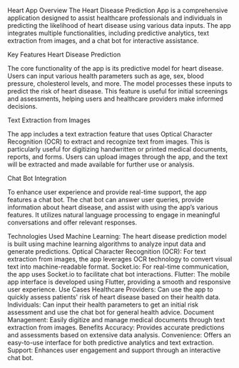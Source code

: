 Heart App
Overview
The Heart Disease Prediction App is a comprehensive application designed to assist healthcare professionals and individuals in predicting the likelihood of heart disease using various data inputs. The app integrates multiple functionalities, including predictive analytics, text extraction from images, and a chat bot for interactive assistance.

Key Features
Heart Disease Prediction

The core functionality of the app is its predictive model for heart disease. Users can input various health parameters such as age, sex, blood pressure, cholesterol levels, and more. The model processes these inputs to predict the risk of heart disease. This feature is useful for initial screenings and assessments, helping users and healthcare providers make informed decisions.

Text Extraction from Images

The app includes a text extraction feature that uses Optical Character Recognition (OCR) to extract and recognize text from images. This is particularly useful for digitizing handwritten or printed medical documents, reports, and forms. Users can upload images through the app, and the text will be extracted and made available for further use or analysis.

Chat Bot Integration

To enhance user experience and provide real-time support, the app features a chat bot. The chat bot can answer user queries, provide information about heart disease, and assist with using the app’s various features. It utilizes natural language processing to engage in meaningful conversations and offer relevant responses.

Technologies Used
Machine Learning: The heart disease prediction model is built using machine learning algorithms to analyze input data and generate predictions.
Optical Character Recognition (OCR): For text extraction from images, the app leverages OCR technology to convert visual text into machine-readable format.
Socket.io: For real-time communication, the app uses Socket.io to facilitate chat bot interactions.
Flutter: The mobile app interface is developed using Flutter, providing a smooth and responsive user experience.
Use Cases
Healthcare Providers: Can use the app to quickly assess patients' risk of heart disease based on their health data.
Individuals: Can input their health parameters to get an initial risk assessment and use the chat bot for general health advice.
Document Management: Easily digitize and manage medical documents through text extraction from images.
Benefits
Accuracy: Provides accurate predictions and assessments based on extensive data analysis.
Convenience: Offers an easy-to-use interface for both predictive analytics and text extraction.
Support: Enhances user engagement and support through an interactive chat bot.

